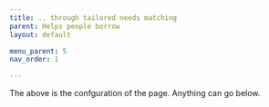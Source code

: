 ```yaml
---
title: .. through tailored needs matching
parent: Helps people borrow
layout: default

menu_parent: 5
nav_order: 1

---
```




The above is the confguration of the page. 
Anything can go below. 
